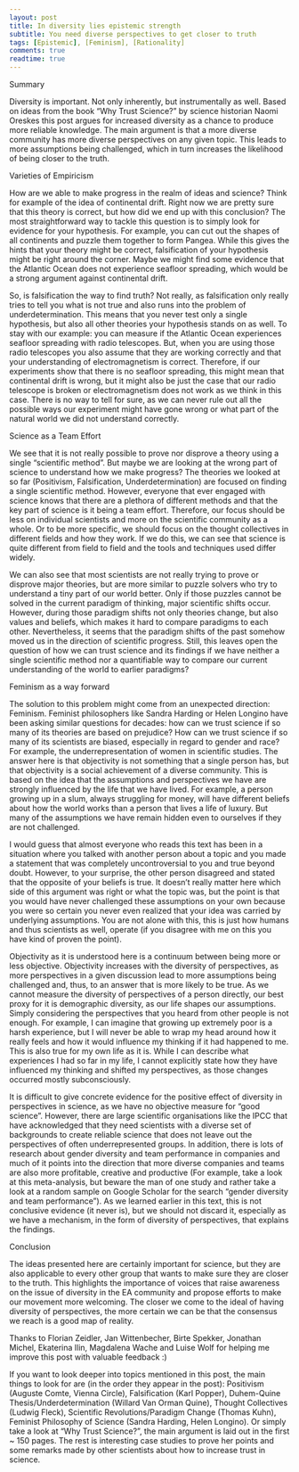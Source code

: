 ```yaml
---
layout: post
title: In diversity lies epistemic strength
subtitle: You need diverse perspectives to get closer to truth
tags: [Epistemic], [Feminism], [Rationality]
comments: true
readtime: true
---
```


Summary

Diversity is important. Not only inherently, but instrumentally as well. Based on ideas from the book “Why Trust Science?” by science historian Naomi Oreskes this post argues for increased diversity as a chance to produce more reliable knowledge. The main argument is that a more diverse community has more diverse perspectives on any given topic. This leads to more assumptions being challenged, which in turn increases the likelihood of being closer to the truth. 

Varieties of Empiricism

How are we able to make progress in the realm of ideas and science? Think for example of the idea of continental drift. Right now we are pretty sure that this theory is correct, but how did we end up with this conclusion? The most straightforward way to tackle this question is to simply look for evidence for your hypothesis. For example, you can cut out the shapes of all continents and puzzle them together to form Pangea. While this gives the hints that your theory might be correct, falsification of your hypothesis might be right around the corner. Maybe we might find some evidence that the Atlantic Ocean does not experience seafloor spreading, which would be a strong argument against continental drift. 

So, is falsification the way to find truth? Not really, as falsification only really tries to tell you what is not true and also runs into the problem of underdetermination. This means that you never test only a single hypothesis, but also all other theories your hypothesis stands on as well. To stay with our example: you can measure if the Atlantic Ocean experiences seafloor spreading with radio telescopes. But, when you are using those radio telescopes you also assume that they are working correctly and that your understanding of electromagnetism is correct. Therefore, if our experiments show that there is no seafloor spreading, this might mean that continental drift is wrong, but it might also be just the case that our radio telescope is broken or electromagnetism does not work as we think in this case. There is no way to tell for sure, as we can never rule out all the possible ways our experiment might have gone wrong or what part of the natural world we did not understand correctly. 

Science as a Team Effort

We see that it is not really possible to prove nor disprove a theory using a single “scientific method”. But maybe we are looking at the wrong part of science to understand how we make progress? The theories we looked at so far (Positivism, Falsification, Underdetermination) are focused on finding a single scientific method. However, everyone that ever engaged with science knows that there are a plethora of different methods and that the key part of science is it being a team effort. Therefore, our focus should be less on individual scientists and more on the scientific community as a whole. Or to be more specific, we should focus on the thought collectives in different fields and how they work. If we do this, we can see that science is quite different from field to field and the tools and techniques used differ widely. 

We can also see that most scientists are not really trying to prove or disprove major theories, but are more similar to puzzle solvers who try to understand a tiny part of our world better. Only if those puzzles cannot be solved in the current paradigm of thinking, major scientific shifts occur. However, during those paradigm shifts not only theories change, but also values and beliefs, which makes it hard to compare paradigms to each other. Nevertheless, it seems that the paradigm shifts of the past somehow moved us in the direction of scientific progress. Still, this leaves open the question of how we can trust science and its findings if we have neither a single scientific method nor a quantifiable way to compare our current understanding of the world to earlier paradigms? 

Feminism as a way forward

The solution to this problem might come from an unexpected direction: Feminism. Feminist philosophers like Sandra Harding or Helen Longino have been asking similar questions for decades: how can we trust science if so many of its theories are based on prejudice? How can we trust science if so many of its scientists are biased, especially in regard to gender and race? For example, the underrepresentation of women in scientific studies. The answer here is that objectivity is not something that a single person has, but that objectivity is a social achievement of a diverse community. This is based on the idea that the assumptions and perspectives we have are strongly influenced by the life that we have lived. For example, a person growing up in a slum, always struggling for money, will have different beliefs about how the world works than a person that lives a life of luxury. But many of the assumptions we have remain hidden even to ourselves if they are not challenged. 

I would guess that almost everyone who reads this text has been in a situation where you talked with another person about a topic and you made a statement that was completely uncontroversial to you and true beyond doubt. However, to your surprise, the other person disagreed and stated that the opposite of your beliefs is true. It doesn’t really matter here which side of this argument was right or what the topic was, but the point is that you would have never challenged these assumptions on your own because you were so certain you never even realized that your idea was carried by underlying assumptions. You are not alone with this, this is just how humans and thus scientists as well, operate (if you disagree with me on this you have kind of proven the point). 

Objectivity as it is understood here is a continuum between being more or less objective. Objectivity increases with the diversity of perspectives, as more perspectives in a given discussion lead to more assumptions being challenged and, thus, to an answer that is more likely to be true. As we cannot measure the diversity of perspectives of a person directly, our best proxy for it is demographic diversity, as our life shapes our assumptions. Simply considering the perspectives that you heard from other people is not enough. For example, I can imagine that growing up extremely poor is a harsh experience, but I will never be able to wrap my head around how it really feels and how it would influence my thinking if it had happened to me. This is also true for my own life as it is. While I can describe what experiences I had so far in my life, I cannot explicitly state how they have influenced my thinking and shifted my perspectives, as those changes occurred mostly subconsciously.

It is difficult to give concrete evidence for the positive effect of diversity in perspectives in science, as we have no objective measure for “good science”. However, there are large scientific organisations like the IPCC that have acknowledged that they need scientists with a diverse set of backgrounds to create reliable science that does not leave out the perspectives of often underrepresented groups. In addition, there is lots of research about gender diversity and team performance in companies and much of it points into the direction that more diverse companies and teams are also more profitable, creative and productive (For example, take a look at this meta-analysis, but beware the man of one study and rather take a look at a random sample on Google Scholar for the search “gender diversity and team performance”). As we learned earlier in this text, this is not conclusive evidence (it never is), but we should not discard it, especially as we have a mechanism, in the form of diversity of perspectives, that explains the findings. 

Conclusion

The ideas presented here are certainly important for science, but they are also applicable to every other group that wants to make sure they are closer to the truth. This highlights the importance of voices that raise awareness on the issue of diversity in the EA community and propose efforts to make our movement more welcoming. The closer we come to the ideal of having diversity of perspectives, the more certain we can be that the consensus we reach is a good map of reality.

 
 

Thanks to Florian Zeidler, Jan Wittenbecher, Birte Spekker, Jonathan Michel, Ekaterina Ilin, Magdalena Wache and Luise Wolf for helping me improve this post with valuable feedback :)

If you want to look deeper into topics mentioned in this post, the main things to look for are (in the order they appear in the post): Positivism (Auguste Comte, Vienna Circle), Falsification (Karl Popper), Duhem-Quine Thesis/Underdetermination (Willard Van Orman Quine), Thought Collectives (Ludwig Fleck), Scientific Revolutions/Paradigm Change (Thomas Kuhn), Feminist Philosophy of Science (Sandra Harding, Helen Longino). Or simply take a look at “Why Trust Science?”, the main argument is laid out in the first ~ 150 pages. The rest is interesting case studies to prove her points and some remarks made by other scientists about how to increase trust in science.
